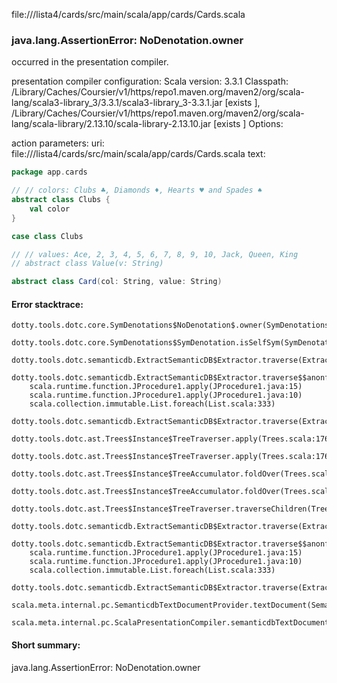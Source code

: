 file://<WORKSPACE>/lista4/cards/src/main/scala/app/cards/Cards.scala
### java.lang.AssertionError: NoDenotation.owner

occurred in the presentation compiler.

presentation compiler configuration:
Scala version: 3.3.1
Classpath:
<HOME>/Library/Caches/Coursier/v1/https/repo1.maven.org/maven2/org/scala-lang/scala3-library_3/3.3.1/scala3-library_3-3.3.1.jar [exists ], <HOME>/Library/Caches/Coursier/v1/https/repo1.maven.org/maven2/org/scala-lang/scala-library/2.13.10/scala-library-2.13.10.jar [exists ]
Options:



action parameters:
uri: file://<WORKSPACE>/lista4/cards/src/main/scala/app/cards/Cards.scala
text:
```scala
package app.cards

// // colors: Clubs ♣, Diamonds ♦, Hearts ♥ and Spades ♠
abstract class Clubs {
    val color
}

case class Clubs

// // values: Ace, 2, 3, 4, 5, 6, 7, 8, 9, 10, Jack, Queen, King
// abstract class Value(v: String)

abstract class Card(col: String, value: String)


```



#### Error stacktrace:

```
dotty.tools.dotc.core.SymDenotations$NoDenotation$.owner(SymDenotations.scala:2582)
	dotty.tools.dotc.core.SymDenotations$SymDenotation.isSelfSym(SymDenotations.scala:714)
	dotty.tools.dotc.semanticdb.ExtractSemanticDB$Extractor.traverse(ExtractSemanticDB.scala:160)
	dotty.tools.dotc.semanticdb.ExtractSemanticDB$Extractor.traverse$$anonfun$11(ExtractSemanticDB.scala:207)
	scala.runtime.function.JProcedure1.apply(JProcedure1.java:15)
	scala.runtime.function.JProcedure1.apply(JProcedure1.java:10)
	scala.collection.immutable.List.foreach(List.scala:333)
	dotty.tools.dotc.semanticdb.ExtractSemanticDB$Extractor.traverse(ExtractSemanticDB.scala:207)
	dotty.tools.dotc.ast.Trees$Instance$TreeTraverser.apply(Trees.scala:1761)
	dotty.tools.dotc.ast.Trees$Instance$TreeTraverser.apply(Trees.scala:1761)
	dotty.tools.dotc.ast.Trees$Instance$TreeAccumulator.foldOver(Trees.scala:1719)
	dotty.tools.dotc.ast.Trees$Instance$TreeAccumulator.foldOver(Trees.scala:1633)
	dotty.tools.dotc.ast.Trees$Instance$TreeTraverser.traverseChildren(Trees.scala:1762)
	dotty.tools.dotc.semanticdb.ExtractSemanticDB$Extractor.traverse(ExtractSemanticDB.scala:181)
	dotty.tools.dotc.semanticdb.ExtractSemanticDB$Extractor.traverse$$anonfun$1(ExtractSemanticDB.scala:145)
	scala.runtime.function.JProcedure1.apply(JProcedure1.java:15)
	scala.runtime.function.JProcedure1.apply(JProcedure1.java:10)
	scala.collection.immutable.List.foreach(List.scala:333)
	dotty.tools.dotc.semanticdb.ExtractSemanticDB$Extractor.traverse(ExtractSemanticDB.scala:145)
	scala.meta.internal.pc.SemanticdbTextDocumentProvider.textDocument(SemanticdbTextDocumentProvider.scala:38)
	scala.meta.internal.pc.ScalaPresentationCompiler.semanticdbTextDocument$$anonfun$1(ScalaPresentationCompiler.scala:201)
```
#### Short summary: 

java.lang.AssertionError: NoDenotation.owner